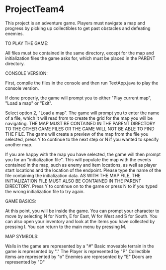 # ProjectTeam4

This project is an adventure game. Players must navigate a map and progress by picking up collectibles to get past obstacles and defeating enemies.

TO PLAY THE GAME:

All files must be contained in the same directory, except for the map and initialization files the game asks for, which must be placed in the PARENT directory.

CONSOLE VERSION:
 
First, compile the files in the console and then run TextApp.java to play the console version.

If done properly, the game will prompt you to either "Play current map", "Load a map" or "Exit".

Select option 2, "Load a map". The game will prompt you to enter the name of a file, which it will read from to create the grid for the map you will be navigating. THE MAP MUST BE CONTAINED IN THE PARENT DIRECTORY TO THE OTHER GAME FILES OR THE GAME WILL NOT BE ABLE TO FIND THE FILE. The game will create a preview of the map from the file you selected, press Y to continue to the next step or N if you wanted to specify another map.

If you are happy with the map you have selected, the game will then prompt you for an "initialization file". This will populate the map with the events contained in the map, such as enemy and item locations, as well as player start locations and the location of the endpoint. Please type the name of the file containing the initialization data. AS WITH THE MAP FILE, THE INITIALIZATION FILE MUST ALSO BE CONTAINED IN THE PARENT DIRECTORY. Press Y to continue on to the game or press N to if you typed the wrong initialization file to try again.

GAME BASICS:

At this point, you will be inside the game. You can prompt your character to move by selecting N for North, E for East, W for West and S for South. You can also open your inventory and look at the items you have collected by pressing I. You can return to the main menu by pressing M.

MAP SYMBOLS:

Walls in the game are represented by a "#"
Basic moveable terrain in the game is represented by "."
The Player is represented by "P"
Collectible items are represented by "o"
Enemies are represented by "E"
Doors are represented by "D"
